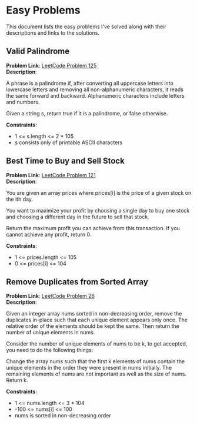# Easy Problems

This document lists the easy problems I've solved along with their descriptions and links to the solutions.

## Valid Palindrome

**Problem Link**: [LeetCode Problem 125](https://leetcode.com/problems/valid-palindrome/)\
**Description**:

A phrase is a palindrome if, after converting all uppercase letters into lowercase letters and removing all non-alphanumeric characters, it reads the same forward and backward. Alphanumeric characters include letters and numbers.

Given a string s, return true if it is a palindrome, or false otherwise.

**Constraints**:

- 1 <= s.length <= 2 * 105
- s consists only of printable ASCII characters

## Best Time to Buy and Sell Stock

**Problem Link**: [LeetCode Problem 121](https://leetcode.com/problems/best-time-to-buy-and-sell-stock/)\
**Description**:

You are given an array prices where prices[i] is the price of a given stock on the ith day.

You want to maximize your profit by choosing a single day to buy one stock and choosing a different day in the future to sell that stock.

Return the maximum profit you can achieve from this transaction. If you cannot achieve any profit, return 0.

**Constraints**:

- 1 <= prices.length <= 105
- 0 <= prices[i] <= 104

## Remove Duplicates from Sorted Array

**Problem Link**: [LeetCode Problem 26](https://leetcode.com/problems/remove-duplicates-from-sorted-array/)\
**Description**:

Given an integer array nums sorted in non-decreasing order, remove the duplicates in-place such that each unique element appears only once. The relative order of the elements should be kept the same. Then return the number of unique elements in nums.

Consider the number of unique elements of nums to be k, to get accepted, you need to do the following things:

Change the array nums such that the first k elements of nums contain the unique elements in the order they were present in nums initially. The remaining elements of nums are not important as well as the size of nums.
Return k.

**Constraints**:

- 1 <= nums.length <= 3 * 104
- -100 <= nums[i] <= 100
- nums is sorted in non-decreasing order
